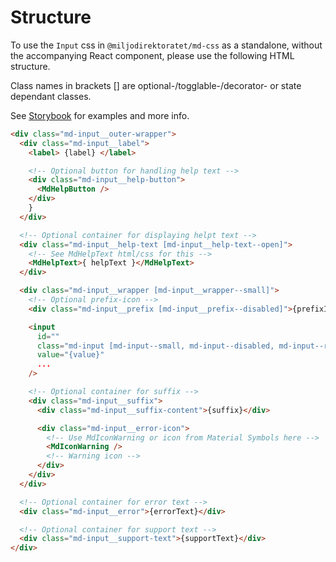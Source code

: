 # Structure

To use the `Input` css in `@miljodirektoratet/md-css` as a standalone, without the accompanying React component, please use the following HTML structure.

Class names in brackets [] are optional-/togglable-/decorator- or state dependant classes.

See [Storybook](https://miljodir.github.io/md-components) for examples and more info.

```html
<div class="md-input__outer-wrapper">
  <div class="md-input__label">
    <label> {label} </label>

    <!-- Optional button for handling help text -->
    <div class="md-input__help-button">
      <MdHelpButton />
    </div>
    }
  </div>

  <!-- Optional container for displaying helpt text -->
  <div class="md-input__help-text [md-input__help-text--open]">
    <!-- See MdHelpText html/css for this -->
    <MdHelpText>{ helpText }</MdHelpText>
  </div>

  <div class="md-input__wrapper [md-input__wrapper--small]">
    <!-- Optional prefix-icon -->
    <div class="md-input__prefix [md-input__prefix--disabled]">{prefixIcon}</div>

    <input
      id=""
      class="md-input [md-input--small, md-input--disabled, md-input--readonly, md-input--error, md-input--has-suffix, md-input--has-prefix]"
      value="{value}"
      ...
    />

    <!-- Optional container for suffix -->
    <div class="md-input__suffix">
      <div class="md-input__suffix-content">{suffix}</div>

      <div class="md-input__error-icon">
        <!-- Use MdIconWarning or icon from Material Symbols here -->
        <MdIconWarning />
        <!-- Warning icon -->
      </div>
    </div>
  </div>

  <!-- Optional container for error text -->
  <div class="md-input__error">{errorText}</div>

  <!-- Optional container for support text -->
  <div class="md-input__support-text">{supportText}</div>
</div>
```
